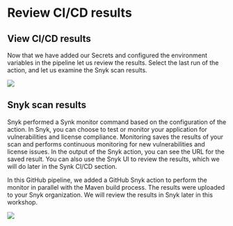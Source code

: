 # Review CI/CD results

## View CI/CD results

Now that we have added our Secrets and configured the environment variables in the pipeline let us review the results. Select the last run of the action, and let us examine the Snyk scan results.

![](https://github.com/snyk/user-docs/tree/0874305e3aea1ea3c57b0398879776ac062b3479/.gitbook/assets/screen-shot-2020-08-22-at-11.28.15-am.png)

## Snyk scan results

Snyk performed a Synk monitor command based on the configuration of the action. In Snyk, you can choose to test or monitor your application for vulnerabilities and license compliance. Monitoring saves the results of your scan and performs continuous monitoring for new vulnerabilities and license issues. In the output of the Snyk action, you can see the URL for the saved result. You can also use the Snyk UI to review the results, which we will do later in the Synk CI/CD section.

In this GitHub pipeline, we added a GitHub Snyk action to perform the monitor in parallel with the Maven build process. The results were uploaded to your Snyk organization. We will review the results in Snyk later in this workshop.

![](https://github.com/snyk/user-docs/tree/0874305e3aea1ea3c57b0398879776ac062b3479/.gitbook/assets/screen-shot-2020-08-22-at-11.52.35-am.png)

